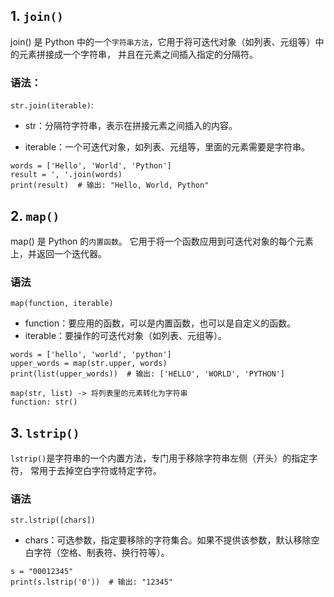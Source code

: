 ## 1. `join() `

join() 是 Python 中的一个`字符串方法`，它用于将可迭代对象（如列表、元组等）中的元素拼接成一个字符串，
并且在元素之间插入指定的分隔符。

### 语法：

`str.join(iterable)`:

* str：分隔符字符串，表示在拼接元素之间插入的内容。

* iterable：一个可迭代对象，如列表、元组等，里面的元素需要是字符串。

```commandline
words = ['Hello', 'World', 'Python']
result = ', '.join(words)
print(result)  # 输出: "Hello, World, Python"
```

## 2. `map()`

map() 是 Python 的`内置函数`。
它用于将一个函数应用到可迭代对象的每个元素上，并返回一个迭代器。

### 语法

`map(function, iterable)`

* function：要应用的函数，可以是内置函数，也可以是自定义的函数。
* iterable：要操作的可迭代对象（如列表、元组等）。

```commandline
words = ['hello', 'world', 'python']
upper_words = map(str.upper, words)
print(list(upper_words))  # 输出: ['HELLO', 'WORLD', 'PYTHON']

map(str, list) -> 将列表里的元素转化为字符串
function: str()
```

## 3. `lstrip()`

`lstrip()`是字符串的一个内置方法，专门用于移除字符串左侧（开头）的指定字符，
常用于去掉空白字符或特定字符。

### 语法
`str.lstrip([chars])`

* chars：可选参数，指定要移除的字符集合。如果不提供该参数，默认移除空白字符（空格、制表符、换行符等）。

```commandline
s = "00012345"
print(s.lstrip('0'))  # 输出: "12345"
```

